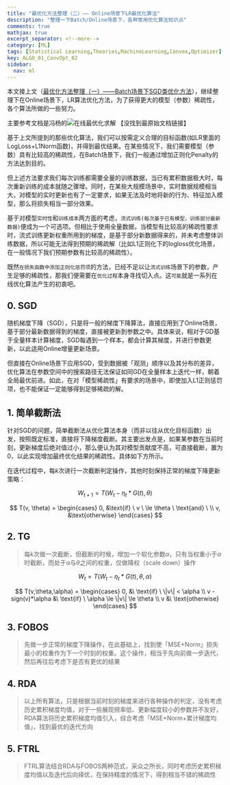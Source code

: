 ```yaml
---
title: "最优化方法整理（二）—— Online场景下LR最优化算法"
description: "整理一下Batch/Online场景下，各种常用优化算法知识点"
comments: true
mathjax: true
excerpt_separator: <!--more-->
category: [ML]
tags: [Statistical Learning,Theories,MachineLearning,Convex,Optimizer]
key: ALGO_01_ConvOpt_02
sidebar:
  nav: ml
---
```


本文接上文（[最优化方法整理（一）——Batch场景下SGD类优化方法](http://libingchen.me/ml/2018/12/03/Algorithms-1-Convex-Optimizers-01.html)），继续整理下在Online场景下，LR算法优化方法，为了获得更大的模型（参数）稀疏性，各个算法所做的一些努力。

主要参考文档是冯杨的![在线最优化求解](http://dongzebo.com/2019/07/19/%E5%9C%A8%E7%BA%BF%E6%9C%80%E4%BC%98%E5%8C%96%E6%B1%82%E8%A7%A3-Online-Optimization-%E5%86%AF%E6%89%AC/) 【没找到最原始文档链接】

<!--more-->

基于上文所提到的那些优化算法，我们可以按需定义合理的目标函数(如LR里面的LogLoss+L1Norm函数)，并得到最优结果。在某些情况下，我们需要模型（参数）具有比较高的稀疏性，在Batch场景下，我们一般通过增加正则化Penalty的方法达到目的。 

但上述方法要求我们每次训练都需要全量的训练数据，当已有累积数据极大时，每次重新训练的成本就随之骤增。同时，在某些大规模场景中，实时数据规模相当大，对模型的实时更新也有了一定要求，如果无法及时地将新的行为、特征加入模型，那么将损失相当一部分效果。

基于对模型`实时性`和`训练成本`两方面的考虑，`流式训练(每次基于已有模型，训练部分最新数据)`便成为一个可选项。但相比于使用全量数据，当模型有比较高的稀疏性要求时，流式训练更新权重所用到的梯度，是基于部分新数据得来的，并未考虑整体训练数据，所以可能无法得到预期的稀疏解（比如L1正则化下的logloss优化场景，在一般情况下我们预期参数有比较高的稀疏性）。

既然`在损失函数中添加正则化惩罚项`的方法，已经不足以让`流式训练`场景下的参数，产生足够的稀疏性，那我们便需要在`优化过程`本身寻找切入点。这`可能`就是一系列在线优化算法产生的初衷吧。

## 0. SGD

随机梯度下降（SGD），只是将一般的梯度下降算法，直接应用到了Online场景，基于部分最新数据得到的梯度，直接被更新到参数之中。具体来说，相对于GD基于全量样本计算梯度，SGD每遇到一个样本，都会计算其梯度，并进行参数更新，以此适用Online增量更新场景。

但直接在Online场景下应用SGD，受到数据被「观测」顺序以及其分布的差异，优化算法在参数空间中的搜索路径无法保证如同GD在全量样本上迭代一样，朝着全局最优前进。如此，在对「模型稀疏性」有要求的场景中，即使加入L1正则惩罚项，也不能保证一定能够得到足够稀疏的解。

## 1. 简单截断法

针对SGD的问题，简单截断法从优化算法本身（而非以往从优化目标函数）出发，按照既定标准，直接将下降梯度截断。其主要出发点是，如果某参数在当前时刻，更新梯度后绝对值过小，那么便认为其对模型贡献度不高，可直接截断，置为0，以此实现增加最终优化结果的稀疏性。具体如下方所示。

在迭代过程中，每$k$次进行一次截断判定操作，其他时刻保持正常的梯度下降更新策略：

$$
W_{t+1} = T(W_{t} - \eta_{t} * G(t), \theta)
$$

$$
T(v, \theta) = 
\begin{cases} 
0, &\text{if} \ v \ \le \theta  \ \text{and} \  \\
v, &\text{otherwise}
\end{cases}
$$

## 2. TG

> 每$k$次做一次截断，但截断的时候，增加一个软化参数$\alpha$，只有当权重小于$\alpha$时截断，而处于$\alpha$与$\theta$之间的权重，仅做降权（scale down）操作


$$
W_{t} = T(W_{t} - \eta_{t} * G(t), \theta, \alpha)
$$

$$
T(v,\theta,\alpha) = 
\begin{cases}
0, &\ \text{if} \ \|v\| < \alpha \\
v - sign(v)*\alpha &\ \text{if} \ \alpha \le \|v\| \le \theta \\
v &\ \text{otherwise}
\end{cases}
$$

## 3. FOBOS

> 先做一步正常的梯度下降操作，在此基础上，找到使「MSE+Norm」损失最小的权重作为下一个时刻的权重。这个操作，相当于先向前做一步迭代，然后再往后考虑下是否有更优的结果

## 4. RDA

> 以上所有算法，只是根据当前时刻的梯度来进行各种操作的判定，没有考虑历史累积梯度均值，对于一些展现频率低、更新幅度较小的参数并不友好，RDA算法将历史累积梯度均值引入，综合考虑「MSE+Norm+累计梯度均值」，找到最优的迭代方向

## 5. FTRL

> FTRL算法结合RDA与FOBOS两种范式，采众之所长，同时考虑历史累积梯度均值以及迭代后向择优，在保持精度的情况下，得到相当不错的稀疏性
